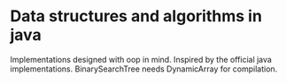 # Data structures and algorithms in java

Implementations designed with oop in mind. Inspired by the official
java implementations.
BinarySearchTree needs DynamicArray for compilation.
